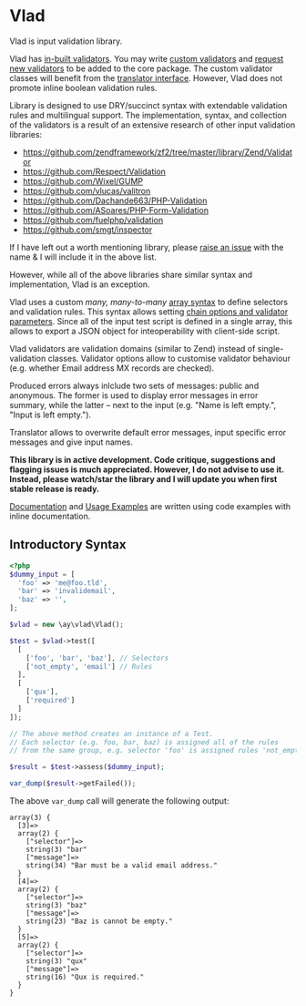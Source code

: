 Vlad
====

Vlad is input validation library. 

Vlad has [in-built validators](http://anuary.com/vlad/#example-validators). You may write [custom validators](http://anuary.com/vlad/#example-custom_validator) and [request new validators](https://github.com/gajus/vlad/issues) to be added to the core package. The custom validator classes will benefit from the [translator interface](http://anuary.com/vlad/#example-multilingual). However, Vlad does not promote inline boolean validation rules.

Library is designed to use DRY/succinct syntax with extendable validation rules and multilingual support. The implementation, syntax, and collection of the validators is a result of an extensive research of other input validation libraries:

* https://github.com/zendframework/zf2/tree/master/library/Zend/Validator
* https://github.com/Respect/Validation
* https://github.com/Wixel/GUMP
* https://github.com/vlucas/valitron
* https://github.com/Dachande663/PHP-Validation
* https://github.com/ASoares/PHP-Form-Validation
* https://github.com/fuelphp/validation
* https://github.com/smgt/inspector

If I have left out a worth mentioning library, please [raise an issue](https://github.com/gajus/vlad/issues) with the name & I will include it in the above list.

However, while all of the above libraries share similar syntax and implementation, Vlad is an exception.

Vlad uses a custom *many, many-to-many* [array syntax](http://anuary.com/vlad/#example-syntax) to define selectors and validation rules. This syntax allows setting [chain options and validator parameters](http://anuary.com/vlad/#example-options). Since all of the input test script is defined in a single array, this allows to export a JSON object for inteoperability with client-side script.

Vlad validators are validation domains (similar to Zend) instead of single-validation classes. Validator options allow to customise validator behaviour (e.g. whether Email address MX records are checked).

Produced errors always inlclude two sets of messages: public and anonymous. The former is used to display error messages in error summary, while the latter – next to the input (e.g. "Name is left empty.", "Input is left empty.").

Translator allows to overwrite default error messages, input specific error messages and give input names.

**This library is in active development. Code critique, suggestions and flagging issues is much appreciated. However, I do not advise to use it. Instead, please watch/star the library and I will update you when first stable release is ready.**

[Documentation](http://anuary.com/vlad/) and [Usage Examples](http://anuary.com/vlad/) are written using code examples with inline documentation.

## Introductory Syntax

```php
<?php
$dummy_input = [
  'foo' => 'me@foo.tld',
  'bar' => 'invalidemail',
  'baz' => '',
];

$vlad = new \ay\vlad\Vlad();

$test = $vlad->test([
  [
    ['foo', 'bar', 'baz'], // Selectors
    ['not_empty', 'email'] // Rules
  ],
  [
    ['qux'],
    ['required']
  ]
]);

// The above method creates an instance of a Test.
// Each selector (e.g. foo, bar, baz) is assigned all of the rules
// from the same group, e.g. selector 'foo' is assigned rules 'not_empty' and 'email'.

$result = $test->assess($dummy_input);

var_dump($result->getFailed());
```

The above `var_dump` call will generate the following output:

```
array(3) {
  [3]=>
  array(2) {
    ["selector"]=>
    string(3) "bar"
    ["message"]=>
    string(34) "Bar must be a valid email address."
  }
  [4]=>
  array(2) {
    ["selector"]=>
    string(3) "baz"
    ["message"]=>
    string(23) "Baz is cannot be empty."
  }
  [5]=>
  array(2) {
    ["selector"]=>
    string(3) "qux"
    ["message"]=>
    string(16) "Qux is required."
  }
}
```
